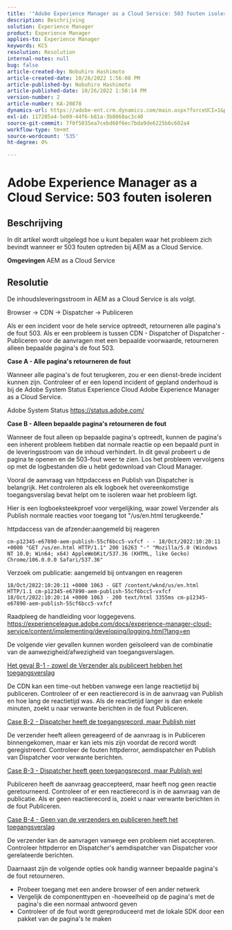 ```yaml
---
title: '"Adobe Experience Manager as a Cloud Service: 503 fouten isoleren'
description: Beschrijving
solution: Experience Manager
product: Experience Manager
applies-to: Experience Manager
keywords: KCS
resolution: Resolution
internal-notes: null
bug: false
article-created-by: Nobuhiro Hashimoto
article-created-date: 10/26/2022 1:56:08 PM
article-published-by: Nobuhiro Hashimoto
article-published-date: 10/26/2022 1:58:14 PM
version-number: 2
article-number: KA-20878
dynamics-url: https://adobe-ent.crm.dynamics.com/main.aspx?forceUCI=1&pagetype=entityrecord&etn=knowledgearticle&id=705a2aeb-3555-ed11-bba2-6045bd006b4b
exl-id: 117285a4-5e09-44f6-b81a-3b8060ac3c40
source-git-commit: 7f0f5035ea7cebd60f6ec7bda9de6225b6c602a4
workflow-type: tm+mt
source-wordcount: '535'
ht-degree: 0%

---
```


# Adobe Experience Manager as a Cloud Service: 503 fouten isoleren

## Beschrijving


In dit artikel wordt uitgelegd hoe u kunt bepalen waar het probleem zich bevindt wanneer er 503 fouten optreden bij AEM as a Cloud Service.

<b>Omgevingen</b>
AEM as a Cloud Service


## Resolutie


De inhoudsleveringsstroom in AEM as a Cloud Service is als volgt.

Browser -> CDN -> Dispatcher -> Publiceren

Als er een incident voor de hele service optreedt, retourneren alle pagina&#39;s de fout 503. Als er een probleem is tussen CDN - Dispatcher of Dispatcher - Publiceren voor de aanvragen met een bepaalde voorwaarde, retourneren alleen bepaalde pagina&#39;s de fout 503.



<b>Case A - Alle pagina&#39;s retourneren de fout</b>

Wanneer alle pagina&#39;s de fout terugkeren, zou er een dienst-brede incident kunnen zijn. Controleer of er een lopend incident of gepland onderhoud is bij de Adobe System Status Experience Cloud Adobe Experience Manager as a Cloud Service.

Adobe System Status https://status.adobe.com/



<b>Case B - Alleen bepaalde pagina&#39;s retourneren de fout</b>

Wanneer de fout alleen op bepaalde pagina&#39;s optreedt, kunnen de pagina&#39;s een inherent probleem hebben dat normale reactie op een bepaald punt in de leveringsstroom van de inhoud verhindert. In dit geval probeert u de pagina te openen en de 503-fout weer te zien. Los het probleem vervolgens op met de logbestanden die u hebt gedownload van Cloud Manager.

Vooral de aanvraag van httpdaccess en Publish van Dispatcher is belangrijk. Het controleren als elk logboek het overeenkomstige toegangsverslag bevat helpt om te isoleren waar het probleem ligt.

Hier is een logboeksteekproef voor vergelijking, waar zowel Verzender als Publish normale reacties voor toegang tot &quot;/us/en.html terugkeerde.&quot;

httpdaccess van de afzender:aangemeld bij reageren


```
cm-p12345-e67890-aem-publish-55cf6bcc5-vxfcf - - 18/Oct/2022:10:20:11 +0000 "GET /us/en.html HTTP/1.1" 200 16263 "-" "Mozilla/5.0 (Windows NT 10.0; Win64; x64) AppleWebKit/537.36 (KHTML, like Gecko) Chrome/106.0.0.0 Safari/537.36"
```




Verzoek om publicatie: aangemeld bij ontvangen en reageren


```
18/Oct/2022:10:20:11 +0000 1063 - GET /content/wknd/us/en.html HTTP/1.1 cm-p12345-e67890-aem-publish-55cf6bcc5-vxfcf
18/Oct/2022:10:20:14 +0000 1063 - 200 text/html 3355ms cm-p12345-e67890-aem-publish-55cf6bcc5-vxfcf
```




Raadpleeg de handleiding voor loggegevens.
https://experienceleague.adobe.com/docs/experience-manager-cloud-service/content/implementing/developing/logging.html?lang=en



De volgende vier gevallen kunnen worden geïsoleerd van de combinatie van de aanwezigheid/afwezigheid van toegangsverslagen.

<u>Het geval B-1 - zowel de Verzender als publiceert hebben het toegangsverslag</u>

De CDN kan een time-out hebben vanwege een lange reactietijd bij publiceren. Controleer of er een reactierecord is in de aanvraag van Publish en hoe lang de reactietijd was. Als de reactietijd langer is dan enkele minuten, zoekt u naar verwante berichten in de fout Publiceren.

<u>Case B-2 - Dispatcher heeft de toegangsrecord, maar Publish niet</u>

De verzender heeft alleen gereageerd of de aanvraag is in Publiceren binnengekomen, maar er kan iets mis zijn voordat de record wordt geregistreerd. Controleer de fouten httpderror, aemdispatcher en Publish van Dispatcher voor verwante berichten.

<u>Case B-3 - Dispatcher heeft geen toegangsrecord, maar Publish wel</u>

Publiceren heeft de aanvraag geaccepteerd, maar heeft nog geen reactie geretourneerd. Controleer of er een reactierecord is in de aanvraag van de publicatie. Als er geen reactierecord is, zoekt u naar verwante berichten in de fout Publiceren.

<u>Case B-4 - Geen van de verzenders en publiceren heeft het toegangsverslag</u>

De verzender kan de aanvragen vanwege een probleem niet accepteren. Controleer httpderror en Dispatcher&#39;s aemdispatcher van Dispatcher voor gerelateerde berichten.



Daarnaast zijn de volgende opties ook handig wanneer bepaalde pagina&#39;s de fout retourneren.

- Probeer toegang met een andere browser of een ander netwerk
- Vergelijk de componenttypen en -hoeveelheid op de pagina&#39;s met de pagina&#39;s die een normaal antwoord geven
- Controleer of de fout wordt gereproduceerd met de lokale SDK door een pakket van de pagina&#39;s te maken
